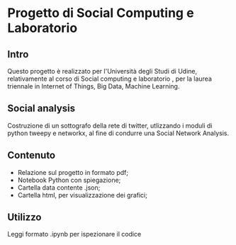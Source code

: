 # Progetto di Social Computing e Laboratorio

## Intro
Questo progetto è realizzato per l'Università degli Studi di Udine, relativamente al corso di Social computing e laboratorio , per la laurea triennale in Internet of Things, Big Data, Machine Learning.

## Social analysis
Costruzione di un sottografo della rete di twitter, utlizzando i moduli di python tweepy e networkx, al fine di condurre una Social Network Analysis.

## Contenuto
- Relazione sul progetto in formato pdf;
- Notebook Python con spiegazione;
- Cartella data contente .json;
- Cartella html, per visualizzazione dei grafici;

## Utilizzo
Leggi formato .ipynb per ispezionare il codice